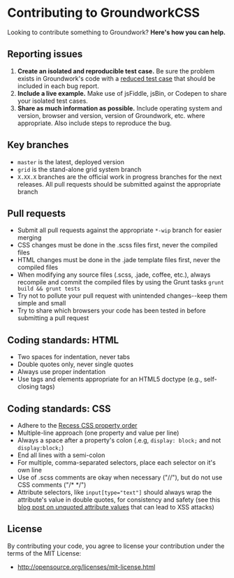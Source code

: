 # Contributing to GroundworkCSS

Looking to contribute something to Groundwork? **Here's how you can help.**



## Reporting issues

1. **Create an isolated and reproducible test case.** Be sure the problem exists in Groundwork's code with a [reduced test case](http://css-tricks.com/reduced-test-cases/) that should be included in each bug report.
2. **Include a live example.** Make use of jsFiddle, jsBin, or Codepen to share your isolated test cases.
3. **Share as much information as possible.** Include operating system and version, browser and version, version of Groundwork, etc. where appropriate. Also include steps to reproduce the bug.



## Key branches

- `master` is the latest, deployed version
- `grid` is the stand-alone grid system branch
- `X.XX.X` branches are the official work in progress branches for the next releases. All pull requests should be submitted against the appropriate branch



## Pull requests

- Submit all pull requests against the appropriate `*-wip` branch for easier merging
- CSS changes must be done in the .scss files first, never the compiled files
- HTML changes must be done in the .jade template files first, never the compiled files
- When modifying any source files (.scss, .jade, coffee, etc.), always recompile and commit the compiled files by using the Grunt tasks `grunt build && grunt tests`
- Try not to pollute your pull request with unintended changes--keep them simple and small
- Try to share which browsers your code has been tested in before submitting a pull request



## Coding standards: HTML

- Two spaces for indentation, never tabs
- Double quotes only, never single quotes
- Always use proper indentation
- Use tags and elements appropriate for an HTML5 doctype (e.g., self-closing tags)



## Coding standards: CSS

- Adhere to the [Recess CSS property order](http://markdotto.com/2011/11/29/css-property-order/)
- Multiple-line approach (one property and value per line)
- Always a space after a property's colon (.e.g, `display: block;` and not `display:block;`)
- End all lines with a semi-colon
- For multiple, comma-separated selectors, place each selector on it's own line
- Use of .scss comments are okay when necessary ("//"), but do not use CSS comments ("/* */")
- Attribute selectors, like `input[type="text"]` should always wrap the attribute's value in double quotes, for consistency and safety (see this [blog post on unquoted attribute values](http://mathiasbynens.be/notes/unquoted-attribute-values) that can lead to XSS attacks)



## License

By contributing your code, you agree to license your contribution under the terms of the MIT License:
- http://opensource.org/licenses/mit-license.html
